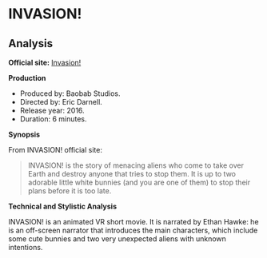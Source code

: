 # INVASION!
## Analysis

**Official site:** [Invasion!](https://www.baobabstudios.com/invasion)

**Production**
- Produced by: Baobab Studios.
- Directed by: Eric Darnell.
- Release year: 2016.
- Duration: 6 minutes.

**Synopsis**

From INVASION! official site:
>INVASION! is the story of menacing aliens who come to take over Earth and destroy anyone that tries to stop them.
>It is up to two adorable little white bunnies (and you are one of them) to stop their plans before it is too late.

**Technical and Stylistic Analysis**

INVASION! is an animated VR short movie.
It is narrated by Ethan Hawke: he is an off-screen narrator that introduces the main characters, which include some cute bunnies and two very unexpected aliens with unknown
intentions. 
